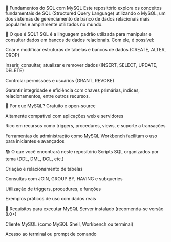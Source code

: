 📘 Fundamentos do SQL com MySQL
Este repositório explora os conceitos fundamentais de SQL (Structured Query Language) utilizando o MySQL, um dos sistemas de gerenciamento de banco de dados relacionais mais populares e amplamente utilizados no mundo.

🔧 O que é SQL?
SQL é a linguagem padrão utilizada para manipular e consultar dados em bancos de dados relacionais. Com ele, é possível:

Criar e modificar estruturas de tabelas e bancos de dados (CREATE, ALTER, DROP)

Inserir, consultar, atualizar e remover dados (INSERT, SELECT, UPDATE, DELETE)

Controlar permissões e usuários (GRANT, REVOKE)

Garantir integridade e eficiência com chaves primárias, índices, relacionamentos, entre outros recursos.

🐬 Por que MySQL?
Gratuito e open-source

Altamente compatível com aplicações web e servidores

Rico em recursos como triggers, procedures, views, e suporte a transações

Ferramentas de administração como MySQL Workbench facilitam o uso para iniciantes e avançados

📚 O que você encontrará neste repositório
Scripts SQL organizados por tema (DDL, DML, DCL, etc.)

Criação e relacionamento de tabelas

Consultas com JOIN, GROUP BY, HAVING e subqueries

Utilização de triggers, procedures, e funções

Exemplos práticos de uso com dados reais

🚀 Requisitos para executar
MySQL Server instalado (recomenda-se versão 8.0+)

Cliente MySQL (como MySQL Shell, Workbench ou terminal)

Acesso ao terminal ou prompt de comando
